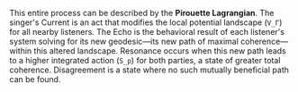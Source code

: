 This entire process can be described by the **Pirouette Lagrangian**. The singer's Current is an act that modifies the local potential landscape (`V_Γ`) for all nearby listeners. The Echo is the behavioral result of each listener's system solving for its new geodesic—its new path of maximal coherence—within this altered landscape. Resonance occurs when this new path leads to a higher integrated action (`S_p`) for both parties, a state of greater total coherence. Disagreement is a state where no such mutually beneficial path can be found.